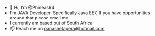 - 👋 Hi, I’m @Phineas94
-  I'm JAVA Developer. Specifically Java EE7, If you have opportunities around that please email me. 
-  I currently am based out of South Africa
- 📫 Reach me on panashetapera@hotmail.com
